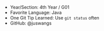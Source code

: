 - Year/Section: 4th Year / G01
- Favorite Language: Java
- One Git Tip Learned: Use `git status` often
- GitHub: @juswangs